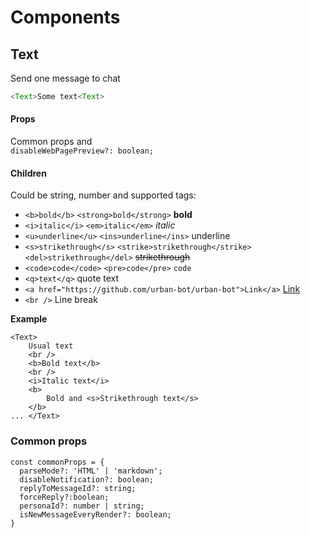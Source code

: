
# Components  
  
## Text
Send  one message to chat
```javascript  
<Text>Some text<Text>  
```  
#### Props  
Common props and  
`disableWebPagePreview?: boolean;`

#### Children  
Could be string, number and supported tags:  
  
* `<b>bold</b>` `<strong>bold</strong>`  **bold**
* `<i>italic</i>` `<em>italic</em>`  *italic*  
* `<u>underline</u>` `<ins>underline</ins>`  underline
* `<s>strikethrough</s>` `<strike>strikethrough</strike>` `<del>strikethrough</del>`   ~~strikethrough~~  
* `<code>code</code>` `<pre>code</pre>` `code`  
* `<q>text</q>`  quote text
* `<a href="https://github.com/urban-bot/urban-bot">Link</a>`  [Link](https://github.com/urban-bot/urban-bot)  
* `<br />`  Line break  
  

  
**Example**  
```jvascript  
<Text>    
    Usual text    
    <br />    
    <b>Bold text</b>    
    <br />    
    <i>Italic text</i>    
    <b>    
        Bold and <s>Strikethrough text</s>    
    </b>    
... </Text>  
```

### Common props  
```
const commonProps = {
  parseMode?: 'HTML' | 'markdown';
  disableNotification?: boolean;
  replyToMessageId?: string;
  forceReply?:boolean;
  personaId?: number | string;
  isNewMessageEveryRender?: boolean;
}

